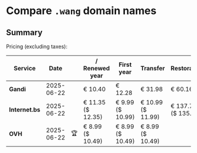 # Compare `.wang` domain names

## Summary

Pricing (excluding taxes):

| Service | Date |  | / Renewed year | First year | Transfer | Restoration |
|--|--|--|--|--|--|--|
| **Gandi** | 2025-06-22 |  | € 10.40 | € 12.28 | € 31.98 | € 60.16 |
| **Internet.bs** | 2025-06-22 |  | € 11.35<br>($ 12.35) | € 9.99<br>($ 10.99) | € 10.99<br>($ 11.99) | € 137.79<br>($ 135.89) |
| **OVH** | 2025-06-22 | 🏆 | € 8.99<br>($ 10.49) | € 8.99<br>($ 10.49) | € 8.99<br>($ 10.49) |  |
